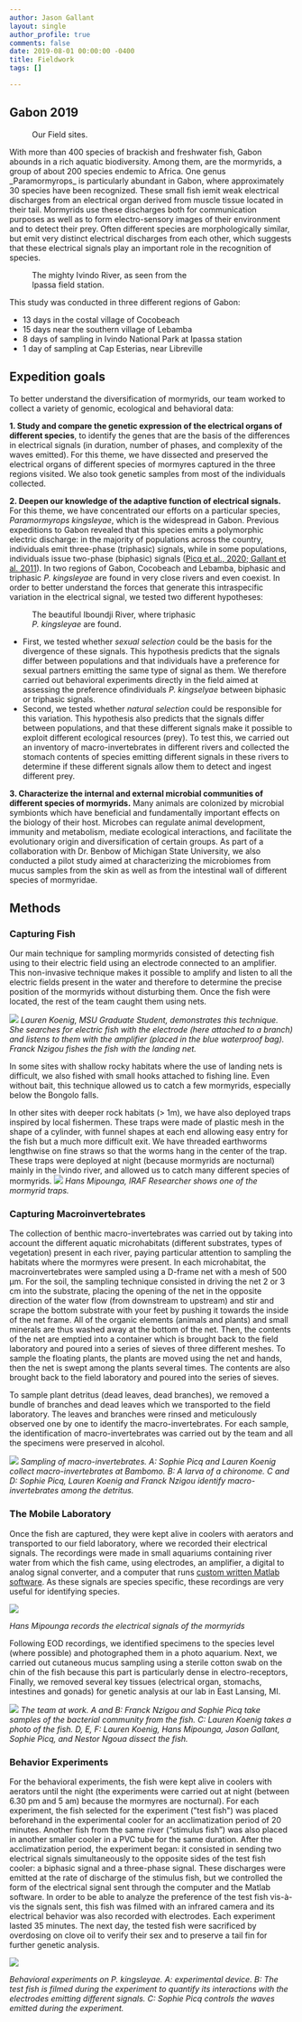 ```yaml
---
author: Jason Gallant
layout: single
author_profile: true
comments: false
date: 2019-08-01 00:00:00 -0400
title: Fieldwork
tags: []

---
```

## **Gabon 2019**

<figure style="width: 300px" class="align-right">
<img src="{{ site.url }}{{ site.baseurl }}/images/image004.png" alt="">
<figcaption>Our Field sites.</figcaption>
</figure> With more than 400 species of brackish and freshwater fish, Gabon abounds in a rich aquatic biodiversity. Among them, are the mormyrids, a group of about 200 species endemic to Africa.  One genus _Paramormyrops_ is particularly abundant in Gabon, where approximately 30 species have been recognized. These small fish iemit weak electrical discharges from an electrical organ derived from muscle tissue located in their tail. Mormyrids use these discharges both for communication purposes as well as to form electro-sensory images of their environment and to detect their prey.  Often different species are morphologically similar, but emit very distinct electrical discharges from each other, which suggests that these electrical signals play an important role in the recognition of species.

<figure style="width: 300px" class="align-right">
  <img src="{{ site.url }}{{ site.baseurl }}/images/makokou.jpg" alt=""> 
  <figcaption>The mighty Ivindo River, as seen from the Ipassa field station.</figcaption>
</figure>This study was conducted in three different regions of Gabon: 

* 13 days in the costal village of Cocobeach
* 15 days near the southern village of Lebamba
* 8 days of sampling  in Ivindo National Park at Ipassa station
* 1 day of sampling at Cap Esterias, near Libreville

## **Expedition goals**

To better understand the diversification of mormyrids, our team worked to collect a variety of genomic, ecological and behavioral data:

**1. Study and compare the genetic expression of the electrical organs of different species**, to identify the genes that are the basis of the differences in electrical signals (in duration, number of phases, and complexity of the waves emitted). For this theme, we have dissected and preserved the electrical organs of different species of mormyres captured in the three regions visited. We also took genetic samples from most of the individuals collected.

**2. Deepen our knowledge of the adaptive function of electrical signals.** For this theme, we have concentrated our efforts on a particular species, _Paramormyrops kingsleyae_, which is the  widespread in Gabon. Previous expeditions to Gabon revealed that this species emits a polymorphic electric discharge: in the majority of populations across the country, individuals emit three-phase (triphasic) signals, while in some populations, individuals issue two-phase (biphasic) signals ([Picq et al., 2020; Gallant et al. 2011](http://efish.integrativebiology.msu.edu/publications)). In two regions of Gabon, Cocobeach and Lebamba, biphasic and triphasic _P. kingsleyae_ are found in very close rivers and even coexist. In order to better understand the forces that generate this intraspecific variation in the electrical signal, we tested two different hypotheses:<figure style="width: 300px" class="align-right"> <img src="{{ site.url }}{{ site.baseurl }}/images/iboundji.jpg" alt=""> <figcaption>The beautiful Iboundji River, where triphasic _P. kingsleyae_ are found.</figcaption></figure>

* First, we tested whether _sexual selection_ could be the basis for the divergence of these signals. This hypothesis predicts that the signals differ between populations and that individuals have a preference for sexual partners emitting the same type of signal as them. We therefore carried out behavioral experiments directly in the field aimed at assessing the preference ofindividuals _P. kingselyae_ between biphasic or triphasic signals.
* Second, we tested whether _natural selection_ could be responsible for this variation. This hypothesis also predicts that the signals differ between populations, and that these different signals make it possible to exploit different ecological resources (prey). To test this, we carried out an inventory of macro-invertebrates in different rivers and collected the stomach contents of species emitting different signals in these rivers to determine if these different signals allow them to detect and ingest different prey.

**3. Characterize the internal and external microbial communities of different species of mormyrids.**  Many animals are colonized by microbial symbionts which have beneficial and fundamentally important effects on the biology of their host. Microbes can regulate animal development, immunity and metabolism, mediate ecological interactions, and facilitate the evolutionary origin and diversification of certain groups. As part of a collaboration with Dr. Benbow of Michigan State University, we also conducted a pilot study aimed at characterizing the microbiomes from mucus samples from the skin as well as from the intestinal wall of different species of mormyridae.

## **Methods**

### Capturing Fish

Our main technique for sampling mormyrids consisted of detecting fish using to their electric field using an electrode connected to an amplifier. This non-invasive technique makes it possible to amplify and listen to all the electric fields present in the water and therefore to determine the precise position of the mormyrids without disturbing them. Once the fish were located, the rest of the team caught them using nets.

![](/images/lk_electrofishing.jpg)
_Lauren Koenig, MSU Graduate Student, demonstrates this technique.  She searches for electric fish with the electrode (here attached to a branch) and listens to them with the amplifier (placed in the blue waterproof bag).  Franck Nzigou fishes the fish with the landing net._

In some sites with shallow rocky habitats where the use of landing nets is difficult, we also fished with small hooks attached to fishing line. Even without bait, this technique allowed us to catch a few mormyrids, especially below the Bongolo falls.

In other sites with deeper rock habitats (> 1m), we have also deployed traps inspired by local fishermen. These traps were made of plastic mesh in the shape of a cylinder, with funnel shapes at each end allowing easy entry for the fish but a much more difficult exit. We have threaded earthworms lengthwise on fine straws so that the worms hang in the center of the trap. These traps were deployed at night (because mormyrids are nocturnal) mainly in the Ivindo river, and allowed us to catch many different species of mormyrids.
![](/images/hans_fish_trap.jpg)
_Hans Mipounga, IRAF Researcher shows one of the mormyrid traps._

### Capturing Macroinvertebrates

The collection of benthic macro-invertebrates was carried out by taking into account the different aquatic microhabitats (different substrates, types of vegetation) present in each river, paying particular attention to sampling the habitats where the mormyres were present. In each microhabitat, the macroinvertebrates were sampled using a D-frame net with a mesh of 500 μm. For the soil, the sampling technique consisted in driving the net 2 or 3 cm into the substrate, placing the opening of the net in the opposite direction of the water flow (from downstream to upstream) and stir and scrape the bottom substrate with your feet by pushing it towards the inside of the net frame. All of the organic elements (animals and plants) and small minerals are thus washed away at the bottom of the net. Then, the contents of the net are emptied into a container which is brought back to the field laboratory and poured into a series of sieves of three different meshes. To sample the floating plants, the plants are moved using the net and hands, then the net is swept among the plants several times. The contents are also brought back to the field laboratory and poured into the series of sieves.

To sample plant detritus (dead leaves, dead branches), we removed a bundle of branches and dead leaves which we transported to the field laboratory. The leaves and branches were rinsed and meticulously observed one by one to identify the macro-invertebrates. For each sample, the identification of macro-invertebrates was carried out by the team and all the specimens were preserved in alcohol.

![](/images/macroinverts.jpg)
_Sampling of macro-invertebrates. A: Sophie Picq and Lauren Koenig collect macro-invertebrates at Bambomo. B: A larva of a chironome. C and D: Sophie Picq, Lauren Koenig and Franck Nzigou identify macro-invertebrates among the detritus._

### The Mobile Laboratory

Once the fish are captured, they were kept alive in coolers with aerators and transported to our field laboratory, where we recorded their electrical signals. The recordings were made in small aquariums containing river water from which the fish came, using electrodes, an amplifier, a digital to analog signal converter, and a computer that runs [custom written Matlab software](http://github.com/msuefishlab). As these signals are species specific, these recordings are very useful for identifying species.

![](/images/fieldlab_1.jpg)

_Hans Mipounga records the electrical signals of the mormyrids_

Following EOD recordings, we identified specimens to the species level (where possible) and photographed them in a photo aquarium.  Next, we carried out cutaneous mucus sampling using a sterile cotton swab on the chin of the fish because this part is particularly dense in electro-receptors, Finally, we removed several key tissues (electrical organ, stomachs, intestines and gonads) for genetic analysis at our lab in East Lansing, MI.

![](/images/methods.jpg)
_The team at work. A and B: Franck Nzigou and Sophie Picq take samples of the bacterial community from the fish. C: Lauren Koenig takes a photo of the fish. D, E, F: Lauren Koenig, Hans Mipounga, Jason Gallant, Sophie Picq, and Nestor Ngoua dissect the fish._

### Behavior Experiments

For the behavioral experiments, the fish were kept alive in coolers with aerators until the night (the experiments were carried out at night (between 6.30 pm and 5 am) because the mormyres are nocturnal). For each experiment, the fish selected for the experiment ("test fish") was placed beforehand in the experimental cooler for an acclimatization period of 20 minutes. Another fish from the same river (“stimulus fish”) was also placed in another smaller cooler in a PVC tube for the same duration. After the acclimatization period, the experiment began: it consisted in sending two electrical signals simultaneously to the opposite sides of the test fish cooler: a biphasic signal and a three-phase signal. These discharges were emitted at the rate of discharge of the stimulus fish, but we controlled the form of the electrical signal sent through the computer and the Matlab software. In order to be able to analyze the preference of the test fish vis-à-vis the signals sent, this fish was filmed with an infrared camera and its electrical behavior was also recorded with electrodes. Each experiment lasted 35 minutes. The next day, the tested fish were sacrificed by overdosing on clove oil to verify their sex and to preserve a tail fin for further genetic analysis.

![](/images/behavior.jpg)

_Behavioral experiments on P. kingsleyae. A: experimental device. B: The test fish is filmed during the experiment to quantify its interactions with the electrodes emitting different signals. C: Sophie Picq controls the waves emitted during the experiment._